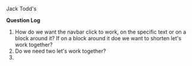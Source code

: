Jack Todd's


**Question Log**
1. How do we want the navbar click to work, on the specific text or on a block around it? If on a block around it doe we want to shorten let's work together?
2. Do we need two let's work together?
3. 
